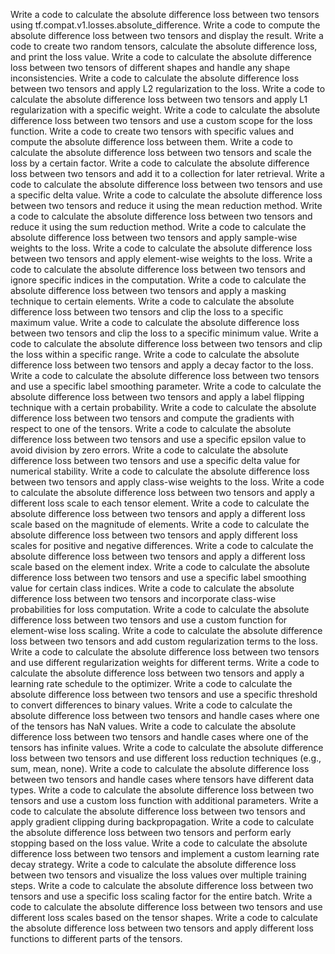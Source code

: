Write a code to calculate the absolute difference loss between two tensors using tf.compat.v1.losses.absolute_difference.
Write a code to compute the absolute difference loss between two tensors and display the result.
Write a code to create two random tensors, calculate the absolute difference loss, and print the loss value.
Write a code to calculate the absolute difference loss between two tensors of different shapes and handle any shape inconsistencies.
Write a code to calculate the absolute difference loss between two tensors and apply L2 regularization to the loss.
Write a code to calculate the absolute difference loss between two tensors and apply L1 regularization with a specific weight.
Write a code to calculate the absolute difference loss between two tensors and use a custom scope for the loss function.
Write a code to create two tensors with specific values and compute the absolute difference loss between them.
Write a code to calculate the absolute difference loss between two tensors and scale the loss by a certain factor.
Write a code to calculate the absolute difference loss between two tensors and add it to a collection for later retrieval.
Write a code to calculate the absolute difference loss between two tensors and use a specific delta value.
Write a code to calculate the absolute difference loss between two tensors and reduce it using the mean reduction method.
Write a code to calculate the absolute difference loss between two tensors and reduce it using the sum reduction method.
Write a code to calculate the absolute difference loss between two tensors and apply sample-wise weights to the loss.
Write a code to calculate the absolute difference loss between two tensors and apply element-wise weights to the loss.
Write a code to calculate the absolute difference loss between two tensors and ignore specific indices in the computation.
Write a code to calculate the absolute difference loss between two tensors and apply a masking technique to certain elements.
Write a code to calculate the absolute difference loss between two tensors and clip the loss to a specific maximum value.
Write a code to calculate the absolute difference loss between two tensors and clip the loss to a specific minimum value.
Write a code to calculate the absolute difference loss between two tensors and clip the loss within a specific range.
Write a code to calculate the absolute difference loss between two tensors and apply a decay factor to the loss.
Write a code to calculate the absolute difference loss between two tensors and use a specific label smoothing parameter.
Write a code to calculate the absolute difference loss between two tensors and apply a label flipping technique with a certain probability.
Write a code to calculate the absolute difference loss between two tensors and compute the gradients with respect to one of the tensors.
Write a code to calculate the absolute difference loss between two tensors and use a specific epsilon value to avoid division by zero errors.
Write a code to calculate the absolute difference loss between two tensors and use a specific delta value for numerical stability.
Write a code to calculate the absolute difference loss between two tensors and apply class-wise weights to the loss.
Write a code to calculate the absolute difference loss between two tensors and apply a different loss scale to each tensor element.
Write a code to calculate the absolute difference loss between two tensors and apply a different loss scale based on the magnitude of elements.
Write a code to calculate the absolute difference loss between two tensors and apply different loss scales for positive and negative differences.
Write a code to calculate the absolute difference loss between two tensors and apply a different loss scale based on the element index.
Write a code to calculate the absolute difference loss between two tensors and use a specific label smoothing value for certain class indices.
Write a code to calculate the absolute difference loss between two tensors and incorporate class-wise probabilities for loss computation.
Write a code to calculate the absolute difference loss between two tensors and use a custom function for element-wise loss scaling.
Write a code to calculate the absolute difference loss between two tensors and add custom regularization terms to the loss.
Write a code to calculate the absolute difference loss between two tensors and use different regularization weights for different terms.
Write a code to calculate the absolute difference loss between two tensors and apply a learning rate schedule to the optimizer.
Write a code to calculate the absolute difference loss between two tensors and use a specific threshold to convert differences to binary values.
Write a code to calculate the absolute difference loss between two tensors and handle cases where one of the tensors has NaN values.
Write a code to calculate the absolute difference loss between two tensors and handle cases where one of the tensors has infinite values.
Write a code to calculate the absolute difference loss between two tensors and use different loss reduction techniques (e.g., sum, mean, none).
Write a code to calculate the absolute difference loss between two tensors and handle cases where tensors have different data types.
Write a code to calculate the absolute difference loss between two tensors and use a custom loss function with additional parameters.
Write a code to calculate the absolute difference loss between two tensors and apply gradient clipping during backpropagation.
Write a code to calculate the absolute difference loss between two tensors and perform early stopping based on the loss value.
Write a code to calculate the absolute difference loss between two tensors and implement a custom learning rate decay strategy.
Write a code to calculate the absolute difference loss between two tensors and visualize the loss values over multiple training steps.
Write a code to calculate the absolute difference loss between two tensors and use a specific loss scaling factor for the entire batch.
Write a code to calculate the absolute difference loss between two tensors and use different loss scales based on the tensor shapes.
Write a code to calculate the absolute difference loss between two tensors and apply different loss functions to different parts of the tensors.